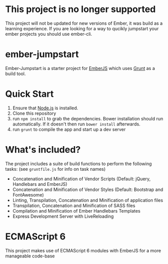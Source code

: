 # This project is no longer supported
This project will not be updated for new versions of Ember, it was build as a learning experience. If you are looking for a way to qucikly jumpstart your ember projects you should use ember-cli.

# ember-jumpstart
Ember-Jumpstart is a starter project for [EmberJS](http://emberjs.com) which
uses [Grunt](http://gruntjs.com) as a build tool.

# Quick Start
1. Ensure that [Node.js](http://nodejs.org) is installed.
2. Clone this repository
3. run `npm install` to grab the dependencies. Bower installation should run automatically. If it doesn't then run `bower install` afterwards.
4. run `grunt` to compile the app and start up a dev server

# What's included?
The project includes a suite of build functions to perform the following tasks:
(see `gruntfile.js` for info on task names)

* Concatenation and Minification of Vendor Scripts (Default: jQuery, Handlebars and EmberJS)
* Concatenation and Minification of Vendor Styles (Default: Bootstrap and FontAwesome)
* Linting, Transpilation, Concatenation and Minification of application files
* Transpilation, Concatenation and Minification of SASS files
* Compilation and Minification of Ember Handlebars Templates
* Express Development Server with LiveReloading

# ECMAScript 6
This project makes use of ECMAScript 6 modules with EmberJS for a more manageable code-base





<!--# How to run tests-->
